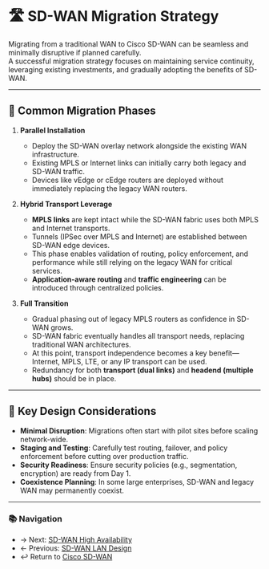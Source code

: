 # 🛣️ SD-WAN Migration Strategy

Migrating from a traditional WAN to Cisco SD-WAN can be seamless and minimally disruptive if planned carefully.  
A successful migration strategy focuses on maintaining service continuity, leveraging existing investments, and gradually adopting the benefits of SD-WAN.

---

## 🔄 Common Migration Phases

1. **Parallel Installation**
   - Deploy the SD-WAN overlay network alongside the existing WAN infrastructure.
   - Existing MPLS or Internet links can initially carry both legacy and SD-WAN traffic.
   - Devices like vEdge or cEdge routers are deployed without immediately replacing the legacy WAN routers.

2. **Hybrid Transport Leverage**
   - **MPLS links** are kept intact while the SD-WAN fabric uses both MPLS and Internet transports.
   - Tunnels (IPSec over MPLS and Internet) are established between SD-WAN edge devices.
   - This phase enables validation of routing, policy enforcement, and performance while still relying on the legacy WAN for critical services.
   - **Application-aware routing** and **traffic engineering** can be introduced through centralized policies.


3. **Full Transition**
   - Gradual phasing out of legacy MPLS routers as confidence in SD-WAN grows.
   - SD-WAN fabric eventually handles all transport needs, replacing traditional WAN architectures.
   - At this point, transport independence becomes a key benefit—Internet, MPLS, LTE, or any IP transport can be used.
   - Redundancy for both **transport (dual links)** and **headend (multiple hubs)** should be in place.
---

## 🧠 Key Design Considerations

- **Minimal Disruption**: Migrations often start with pilot sites before scaling network-wide.
- **Staging and Testing**: Carefully test routing, failover, and policy enforcement before cutting over production traffic.
- **Security Readiness**: Ensure security policies (e.g., segmentation, encryption) are ready from Day 1.
- **Coexistence Planning**: In some large enterprises, SD-WAN and legacy WAN may permanently coexist.

---

### 📚 Navigation
- → Next: [SD-WAN High Availability](./sd-wan-high-availability.md)
- ← Previous: [SD-WAN LAN Design](./sd-wan-lan.md)
- ↩ Return to [Cisco SD-WAN](./README.md)
